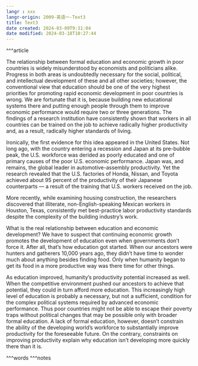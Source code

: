 ```yaml
---
langr : xxx
langr-origin: 2009-英语一-Text3
title: Text3
date created: 2024-03-09T9:31:04
date modified: 2024-03-18T10:27:44
---
```


^^^article

The relationship between formal education and economic growth in poor countries is widely misunderstood by economists and politicians alike. Progress in both areas is undoubtedly necessary for the social, political, and intellectual development of these and all other societies; however, the conventional view that education should be one of the very highest priorities for promoting rapid economic development in poor countries is wrong. We are fortunate that it is, because building new educational systems there and putting enough people through them to improve economic performance would require two or three generations. The findings of a research institution have consistently shown that workers in all countries can be trained on the job to achieve radically higher productivity and, as a result, radically higher standards of living.

Ironically, the first evidence for this idea appeared in the United States. Not long ago, with the country entering a recession and Japan at its pre-bubble peak, the U.S. workforce was derided as poorly educated and one of primary causes of the poor U.S. economic performance. Japan was, and remains, the global leader in automotive-assembly productivity. Yet the research revealed that the U.S. factories of Honda, Nissan, and Toyota achieved about 95 percent of the productivity of their Japanese counterparts — a result of the training that U.S. workers received on the job.

More recently, while examining housing construction, the researchers discovered that illiterate, non-English-speaking Mexican workers in Houston, Texas, consistently met best-practice labor productivity standards despite the complexity of the building industry’s work.

What is the real relationship between education and economic development? We have to suspect that continuing economic growth promotes the development of education even when governments don’t force it. After all, that’s how education got started. When our ancestors were hunters and gatherers 10,000 years ago, they didn’t have time to wonder much about anything besides finding food. Only when humanity began to get its food in a more productive way was there time for other things.

As education improved, humanity’s productivity potential increased as well. When the competitive environment pushed our ancestors to achieve that potential, they could in turn afford more education. This increasingly high level of education is probably a necessary, but not a sufficient, condition for the complex political systems required by advanced economic performance. Thus poor countries might not be able to escape their poverty traps without political changes that may be possible only with broader formal education. A lack of formal education, however, doesn’t constrain the ability of the developing world’s workforce to substantially improve productivity for the foreseeable future. On the contrary, constraints on improving productivity explain why education isn’t developing more quickly there than it is.




^^^words
^^^notes
